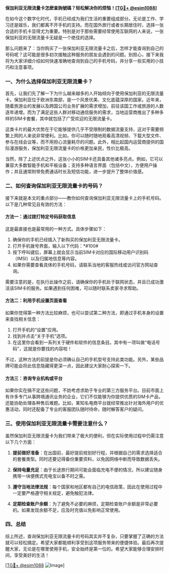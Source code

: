 **保加利亚无限流量卡怎麽查詢號碼？轻松解决你的烦恼！[[TG💪+ @esim1088](https://t.me/s/esim1088)]**

在如今这个数字化时代，手机已经成为我们生活的重要组成部分。无论是工作、学习还是娱乐，我们都离不开手机的支持。而在国外旅行或者长期居住时，选择一张合适的手机卡显得尤为重要。特别是对于那些需要经常使用互联网的人来说，一张保加利亚的无限流量卡无疑是一个绝佳的选择。

那么问题来了：当你购买了一张保加利亚无限流量卡之后，怎样才能查询到自己的号码呢？这可能是很多初次接触这种服务的朋友会遇到的问题。别担心，接下来我将为大家详细介绍如何快速准确地查询到自己的手机号码，并分享一些实用的小技巧和注意事项。

### 一、为什么选择保加利亚无限流量卡？

首先，让我们先了解一下为什么越来越多的人开始倾向于使用保加利亚的无限流量卡。保加利亚位于欧洲东南部，是一个风景优美、文化底蕴深厚的国家。近年来，随着旅游业的发展以及跨国公司业务扩展的需求增加，前往该国工作或旅游的人数逐年递增。而为了满足这些人群对移动通信服务的需求，当地运营商推出了多种多样的SIM卡套餐，其中就包括了广受欢迎的无限流量卡。

这类卡片的最大优势在于它能够提供几乎不受限制的数据流量支持，这对于需要频繁上网的人来说非常便利。比如，你可以随时随地观看高清视频、下载大型文件、参与在线会议等，而不用担心流量耗尽的问题。此外，相比起国内运营商提供的国际漫游服务，保加利亚无限流量卡的价格更加亲民，性价比极高。

当然，除了上述优点之外，这张小小的SIM卡还具备其他诸多亮点。例如，它可以兼容大多数智能手机和平板设备；支持多种语言界面（包括中文），方便用户操作；并且通常附带免费通话时长及短信功能，进一步提升了整体价值感。

### 二、如何查询保加利亚无限流量卡的号码？

接下来就是本文的重点部分——教你如何查询保加利亚无限流量卡上的手机号码。以下是几种常见且有效的方法：

#### 方法一：通过拨打特定号码获取信息
这是最直接也是最常用的一种方式。具体步骤如下：
1. 确保你的手机已经插入了新购买的保加利亚无限流量卡。
2. 打开手机拨号界面，输入以下代码：*#100#
3. 按下呼叫键后，屏幕上就会显示当前SIM卡对应的国际移动用户识别码（IMSI）以及归属地信息等内容。
4. 如果你需要查看具体的手机号码，请联系当地的客服热线或访问官方网站查询。

需要注意的是，在执行此操作之前，请确保你的手机处于联网状态，并且已成功激活该SIM卡的服务。如果遇到任何困难，可以随时联系卖家寻求帮助。

#### 方法二：利用手机设置页面查看
如果你觉得第一种方法比较麻烦，也可以尝试第二种方法，即通过手机本身的设置来查找相关信息：
1. 打开手机的“设置”应用。
2. 找到并点击“关于手机”选项。
3. 在这里你会看到一系列关于硬件和软件的信息条目。其中有一项叫做“电话号码”，这就是你要找的内容啦！

不过，这种方法的前提是你必须确认自己的手机型号支持此类功能。另外，某些品牌可能会将此信息隐藏得更深一点，因此建议大家耐心探索一下。

#### 方法三：咨询专业机构或平台
如果你实在搞不定这些问题，不妨考虑求助于专业的第三方服务平台。目前市面上有许多专门从事跨境通讯业务的企业，它们不仅能够为你提供优质的SIM卡产品，还能协助处理各种售后难题。比如，某知名电商平台就经常推出针对海外用户的优惠活动，同时还配备了专业的客服团队随时待命，随时解答客户的疑问。

### 三、使用保加利亚无限流量卡需要注意什么？

虽然保加利亚无限流量卡为我们带来了极大的便利，但在实际使用过程中仍需注意以下几个方面：

1. **提前做好准备**：在出国前，最好提前规划好行程，并根据自己的需求选择适合的套餐类型。同时还要记得备份重要资料，以免因网络中断而导致数据丢失。

2. **保持电量充足**：由于长途旅行期间可能会面临充电不便的情况，所以建议随身携带一块便携式充电宝以备不时之需。

3. **遵守当地法律法规**：每个国家和地区都有自己的电信政策，因此在使用过程中一定要严格遵守相关规定，避免触犯法律。

4. **定期检查账户余额**：为了避免不必要的麻烦，定期检查账户余额是非常必要的。如果发现余额不足，应及时充值以免影响正常使用。

### 四、总结

综上所述，查询保加利亚无限流量卡的号码其实并不复杂，只要掌握了正确的方法就可以轻松搞定。希望大家都能顺利享受到这项服务带来的便捷体验。最后再次提醒大家，无论是在哪里使用手机，安全始终是第一位的。希望大家能够合理安排时间，享受美好的生活！

[[TG💪+ @esim1088](https://t.me/s/esim1088) ![Image](https://i.postimg.cc/4NQfJmqS/Snipaste-2025-05-13-00-14-12.png)]